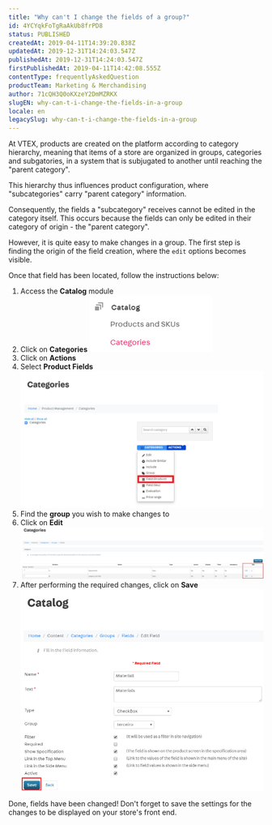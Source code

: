 ```yaml
---
title: "Why can't I change the fields of a group?"
id: 4YCYqkFoTgRaAkUb8frPD8
status: PUBLISHED
createdAt: 2019-04-11T14:39:20.838Z
updatedAt: 2019-12-31T14:24:03.547Z
publishedAt: 2019-12-31T14:24:03.547Z
firstPublishedAt: 2019-04-11T14:42:08.555Z
contentType: frequentlyAskedQuestion
productTeam: Marketing & Merchandising
author: 71cQH3Q0oKXzeY2DmMZRKX
slugEN: why-can-t-i-change-the-fields-in-a-group
locale: en
legacySlug: why-can-t-i-change-the-fields-in-a-group
---
```


At VTEX, products are created on the platform according to category hierarchy, meaning that items of a store are organized in groups, categories and subgatories, in a system that is subjugated to another until reaching the "parent category".

This hierarchy thus influences product configuration, where "subcategories" carry "parent category" information.

Consequently, the fields a "subcategory" receives cannot be edited in the category itself. This occurs because the fields can only be edited in their category of origin - the "parent category".

However, it is quite easy to make changes in a group. The first step is finding the origin of the field creation, where the `edit` options becomes visible.

Once that field has been located, follow the instructions below:

1. Access the __Catalog__ module
2. Click on __Categories__
![ENgrupo1](https://raw.githubusercontent.com/vtexdocs/help-center-content/refs/heads/main/docs/en/faq/marketing-&-merchandising/why-can-t-i-change-the-fields-in-a-group_1.PNG)
3. Click on __Actions__
4. Select __Product Fields__
![ENSgrupo2](https://raw.githubusercontent.com/vtexdocs/help-center-content/refs/heads/main/docs/en/faq/marketing-&-merchandising/why-can-t-i-change-the-fields-in-a-group_2.png)
5. Find the __group__ you wish to make changes to
6. Click on __Edit__
![ENgrupo3](https://raw.githubusercontent.com/vtexdocs/help-center-content/refs/heads/main/docs/en/faq/marketing-&-merchandising/why-can-t-i-change-the-fields-in-a-group_3.png)
7. After performing the required changes, click on __Save__ 
![ENgrupo4](https://raw.githubusercontent.com/vtexdocs/help-center-content/refs/heads/main/docs/en/faq/marketing-&-merchandising/why-can-t-i-change-the-fields-in-a-group_4.png)

Done, fields have been changed! Don't forget to save the settings for the changes to be displayed on your store's front end.
